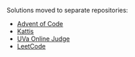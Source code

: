 Solutions moved to separate repositories:
- [Advent of Code](https://github.com/versenyi98/advent-of-code-solutions)
- [Kattis](https://github.com/versenyi98/kattis-solutions)
- [UVa Online Judge](https://github.com/versenyi98/uva-solutions)
- [LeetCode](https://github.com/versenyi98/leetcode-solutions)
